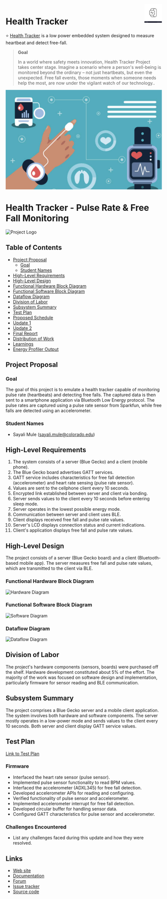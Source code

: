 <a href="https://aimeos.org/">
    <img src="https://github.com/samu7988/Health_tracker/blob/main/Pictures/logo.jpeg" alt="Health Tracker logo" title="Health Tracker" align="right" height="60" />
</a>

# Health Tracker


:star: [Health Tracker](https://github.com/samu7988/Health_tracker/tree/main/Health_tracker) is a low power embedded system designed to measure heartbeat and detect free-fall.

> **Goal**
> 
> In a world where safety meets innovation,  Health Tracker Project takes center stage. Imagine a scenario where a person's well-being is monitored beyond the ordinary – not just heartbeats, but even the unexpected. Free fall events, those moments when someone needs help the most, are now under the vigilant watch of our technology..


![Health-Tracker](https://github.com/samu7988/Health_tracker/blob/main/Pictures/main.png)

# Health Tracker - Pulse Rate & Free Fall Monitoring

![Project Logo](https://link-to-your-logo.com)

## Table of Contents

- [Project Proposal](#project-proposal)
  - [Goal](#goal)
  - [Student Names](#student-names)
- [High-Level Requirements](#high-level-requirements)
- [High-Level Design](#high-level-design)
- [Functional Hardware Block Diagram](#functional-hardware-block-diagram)
- [Functional Software Block Diagram](#functional-software-block-diagram)
- [Dataflow Diagram](#dataflow-diagram)
- [Division of Labor](#division-of-labor)
- [Subsystem Summary](#subsystem-summary)
- [Test Plan](#test-plan)
- [Proposed Schedule](#proposed-schedule)
- [Update 1](#update-1)
- [Update 2](#update-2)
- [Final Report](#final-report)
- [Distribution of Work](#distribution-of-work)
- [Learnings](#learnings)
- [Energy Profiler Output](#energy-profiler-output)

## Project Proposal

### Goal

The goal of this project is to emulate a health tracker capable of monitoring pulse rate (heartbeats) and detecting free falls. The captured data is then sent to a smartphone application via Bluetooth Low Energy protocol. The pulse rates are captured using a pulse rate sensor from Sparkfun, while free falls are detected using an accelerometer.

### Student Names

- Sayali Mule (sayali.mule@colorado.edu)

## High-Level Requirements

1. The system consists of a server (Blue Gecko) and a client (mobile phone).
2. The Blue Gecko board advertises GATT services.
3. GATT service includes characteristics for free fall detection (accelerometer) and heart rate sensing (pulse rate sensor).
4. Values are sent to the cellphone client every 10 seconds.
5. Encrypted link established between server and client via bonding.
6. Server sends values to the client every 10 seconds before entering sleep mode.
7. Server operates in the lowest possible energy mode.
8. Communication between server and client uses BLE.
9. Client displays received free fall and pulse rate values.
10. Server's LCD displays connection status and current indications.
11. Client's application displays free fall and pulse rate values.

## High-Level Design

The project consists of a server (Blue Gecko board) and a client (Bluetooth-based mobile app). The server measures free fall and pulse rate values, which are transmitted to the client via BLE.

### Functional Hardware Block Diagram

![Hardware Diagram](https://link-to-hardware-diagram.com)

### Functional Software Block Diagram

![Software Diagram](https://link-to-software-diagram.com)

### Dataflow Diagram

![Dataflow Diagram](https://link-to-dataflow-diagram.com)

## Division of Labor

The project's hardware components (sensors, boards) were purchased off the shelf. Hardware development constituted about 5% of the effort. The majority of the work was focused on software design and implementation, particularly firmware for sensor reading and BLE communication.

## Subsystem Summary

The project comprises a Blue Gecko server and a mobile client application. The system involves both hardware and software components. The server mostly operates in a low-power mode and sends values to the client every 10 seconds. Both server and client display GATT service values.

## Test Plan

[Link to Test Plan](https://link-to-test-plan-document.com)


### Firmware

- Interfaced the heart rate sensor (pulse sensor).
- Implemented pulse sensor functionality to read BPM values.
- Interfaced the accelerometer (ADXL345) for free fall detection.
- Developed accelerometer APIs for reading and configuring.
- Verified functionality of pulse sensor and accelerometer.
- Implemented accelerometer interrupt for free fall detection.
- Developed circular buffer for handling sensor data.
- Configured GATT characteristics for pulse sensor and accelerometer.

### Challenges Encountered

- List any challenges faced during this update and how they were resolved.


## Links

* [Web site](https://aimeos.org/integrations/typo3-shop-extension/)
* [Documentation](https://aimeos.org/docs/TYPO3)
* [Forum](https://aimeos.org/help/typo3-extension-f16/)
* [Issue tracker](https://github.com/aimeos/aimeos-typo3/issues)
* [Source code](https://github.com/aimeos/aimeos-typo3)


